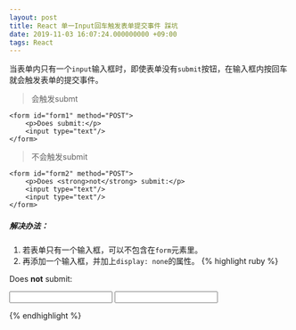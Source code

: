 ```yaml
---
layout: post
title: React 单一Input回车触发表单提交事件 踩坑
date: 2019-11-03 16:07:24.000000000 +09:00
tags: React
---
```


当表单内只有一个`input`输入框时，即使表单没有`submit`按钮，在输入框内按回车就会触发表单的提交事件。
>会触发submt

```
<form id="form1" method="POST">
    <p>Does submit:</p>
    <input type="text"/>
</form>
```

>不会触发submit

```
<form id="form2" method="POST">
    <p>Does <strong>not</strong> submit:</p>
    <input type="text"/>
    <input type="text"/>
</form>
```

##### 解决办法：

1. 若表单只有一个输入框，可以不包含在`form`元素里。
2. 再添加一个输入框，并加上`display: none`的属性。
{% highlight ruby %}
<form id="form2" method="POST">
    <p>Does <strong>not</strong> submit:</p>
    <input type="text"/>
    <input type="text" style={{ display: 'none' }} />
</form>
{% endhighlight %}